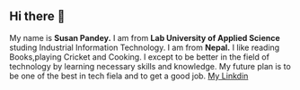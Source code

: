 ## Hi there 👋
My name is **Susan Pandey.** I am from **Lab University of Applied Science** studing Industrial Information Technology.
I am from **Nepal.**
I like reading Books,playing Cricket and Cooking.
I except to be better in the field of technology by learning necessary skills and knowledge.
My future plan is to be one of the best in tech fiela and to get a good job.
[My Linkdin](https://www.linkedin.com/in/susan-pandey-33a00a293?utm_source=share&utm_campaign=share_via&utm_content=profile&utm_medium=android_app) 

<!--
**x135861/x135861** is a ✨ _special_ ✨ repository because its `README.md` (this file) appears on your GitHub profile.

Here are some ideas to get you started:

- 🔭 I’m currently working on ...
- 🌱 I’m currently learning ...
- 👯 I’m looking to collaborate on ...
- 🤔 I’m looking for help with ...
- 💬 Ask me about ...
- 📫 How to reach me: ...
- 😄 Pronouns: ...
- ⚡ Fun fact: ...
-->
